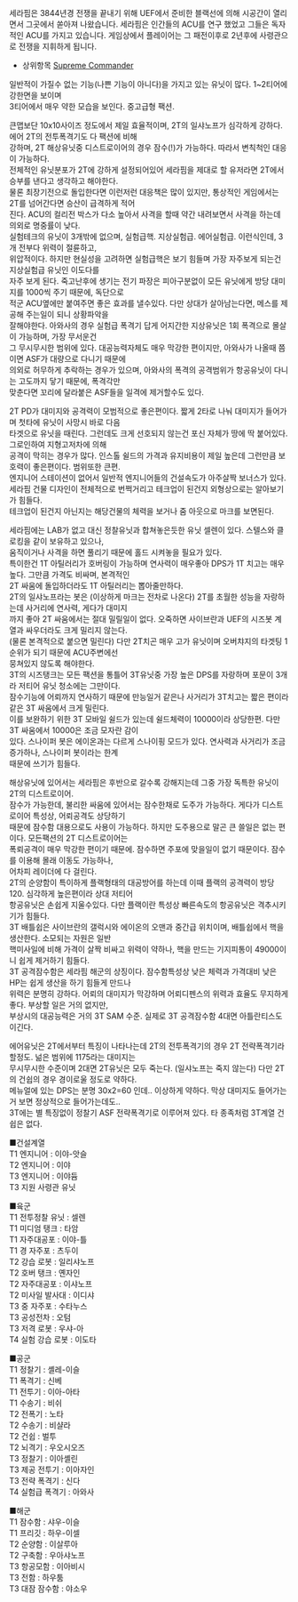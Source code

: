 세라핌은 3844년경 전쟁을 끝내기 위해 UEF에서 준비한 블랙선에 의해 시공간이 열리면서 그곳에서 쏟아져 나왔습니다. 세라핌은 인간들의
ACU를 연구 했었고 그들은 독자적인 ACU를 가지고 있습니다. 게임상에서 플레이어는 그 패전이후로 2년후에 사령관으로 전쟁을 지휘하게
됩니다.

  * 상위항목 [Supreme Commander](Supreme%20Commander.md)  

일반적이 가질수 없는 기능(나쁜 기능이 아니다)을 가지고 있는 유닛이 많다. 1~2티어에 강한면을 보이며  
3티어에서 매우 약한 모습을 보인다. 중고급형 팩션.

큰맵보단 10x10사이즈 정도에서 제일 효율적이며, 2T의 일샤노프가 심각하게 강하다. 에어 2T의 전투폭격기도 다 팩션에 비해  
강하며, 2T 해상유닛중 디스트로이어의 경우 잠수(!)가 가능하다. 따라서 변칙척인 대응이 가능하다.  
전체적인 유닛분포가 2T에 강하게 설정되어있어 세라핌을 제대로 할 유저라면 2T에서 승부를 낸다고 생각하고 해야한다.  
물론 최장기전으로 돌입한다면 이런저런 대응책은 많이 있지만, 통상적인 게임에서는 2T를 넘어간다면 승산이 급격하게 적어  
진다. ACU의 컬리전 박스가 다소 높아서 사격을 할때 약간 내려보면서 사격을 하는데 의외로 명중률이 낮다.  
실험테크의 유닛이 3개밖에 없으며, 실험급핵. 지상실험급. 에어실험급. 이런식인데, 3개 전부다 위력이 절륜하고,  
위압적이다. 하지만 현실성을 고려하면 실험급핵은 보기 힘들며 가장 자주보게 되는건 지상실험급 유닛인 이도다를  
자주 보게 된다. 죽고난후에 생기는 전기 파장은 피아구분없이 모든 유닛에게 방당 대미지를 1000씩 주기 때문에, 독단으로  
적군 ACU옆에만 붙여주면 좋은 효과를 낼수있다. 다만 상대가 살아남는다면, 메스를 제공해 주는일이 되니 상황파악을  
잘해야한다. 아와사의 경우 실험급 폭격기 답게 어지간한 지상유닛은 1회 폭격으로 몰살이 가능하며, 가장 무서운건  
그 무시무시한 범위에 있다. 대공능력자체도 매우 막강한 편이지만, 아와사가 나올때 쯤이면 ASF가 대량으로 다니기 때문에  
의외로 허무하게 추락하는 경우가 있으며, 아와사의 폭격의 공격범위가 항공유닛이 다니는 고도까지 닿기 때문에, 폭격각만  
맞춘다면 꼬리에 달라붙은 ASF들을 일격에 제거할수도 있다.

2T PD가 대미지와 공격력이 모범적으로 좋은편이다. 짧게 2타로 나눠 대미지가 들어가며 첫타에 유닛이 사망시 바로 다음  
타겟으로 유닛을 때린다. 그런데도 크게 선호되지 않는건 포신 자체가 땅에 딱 붙어있다. 그로인하여 지형고저차에 의해  
공격이 막히는 경우가 많다. 인스톨 쉴드의 가격과 유지비용이 제일 높은데 그런만큼 보호력이 좋은편이다. 범위또한 큰편.  
엔지니어 스테이션이 없어서 일반적 엔지니어들의 건설속도가 아주살짝 보너스가 있다.  
세라핌 건물 디자인이 전체적으로 번쩍거리고 테크업이 된건지 외형상으로는 알아보기가 힘들다.  
테크업이 된건지 아닌지는 해당건물의 체력을 보거나 줌 아웃으로 마크를 보면된다.

세라핌에는 LAB가 없고 대신 정찰유닛과 합쳐놓은듯한 유닛 셀렌이 있다. 스텔스와 클로킹을 같이 보유하고 있으나,  
움직이거나 사격을 하면 풀리기 때문에 홀드 시켜놓을 필요가 있다.  
특이한건 1T 아틸러리가 호버링이 가능하며 연사력이 매우좋아 DPS가 1T 치고는 매우높다. 그만큼 가격도 비싸며, 본격적인  
2T 싸움에 돌입하더라도 1T 아틸러리는 뽑아줄만하다.  
2T의 일샤노프라는 봇은 (이상하게 마크는 전차로 나온다) 2T를 초월한 성능을 자랑하는데 사거리에 연사력, 게다가 대미지  
까지 좋아 2T 싸움에서는 절대 밀릴일이 없다. 오죽하면 사이브란과 UEF의 시즈봇 계열과 싸우더라도 크게 밀리지 않는다.  
(물론 본격적으로 붙으면 밀린다) 다만 2T치곤 매우 고가 유닛이며 오버챠지의 타겟팅 1순위가 되기 때문에 ACU주변에선  
뭉쳐있지 않도록 해야한다.  
3T의 시즈탱크는 모든 팩션을 통틀어 3T유닛중 가장 높은 DPS를 자랑하며 포문이 3개라 저티어 유닛 청소에는 그만이다.  
잠수기능에 어뢰까지 연사하기 때문에 만능일거 같은나 사거리가 3T치고는 짧은 편이라 같은 3T 싸움에서 크게 밀린다.  
이를 보완하기 위한 3T 모바일 쉴드가 있는데 쉴드체력이 10000이라 상당한편. 다만 3T 싸움에서 10000은 조금 모자란 감이  
있다. 스나이퍼 봇은 에이온과는 다르게 스나이핑 모드가 있다. 연사력과 사거리가 조금 증가하나, 스나이퍼 봇이라는 한계  
때문에 쓰기가 힘들다.

해상유닛에 있어서는 세라핌은 후반으로 갈수록 강해지는데 그중 가장 독특한 유닛이 2T의 디스트로이어.  
잠수가 가능한데, 불리한 싸움에 있어서는 잠수한채로 도주가 가능하다. 게다가 디스트로이어 특성상, 어뢰공격도 상당하기  
때문에 잠수함 대용으로도 사용이 가능하다. 하지만 도주용으로 말곤 큰 쓸일은 없는 편이다. 모든팩션의 2T 디스트로이어는  
폭뢰공격이 매우 막강한 편이기 때문에. 잠수하면 주포에 맞을일이 없기 때문이다. 잠수를 이용해 몰래 이동도 가능하나,  
어차피 레이더에 다 걸린다.  
2T의 순양함이 특이하게 플랙형태의 대공방어를 하는데 이때 플랙의 공격력이 방당 120. 심각하게 높은편이라 상대 저티어  
항공유닛은 손쉽게 지울수있다. 다만 플랙이란 특성상 빠른속도의 항공유닛은 격추시키기가 힘들다.  
3T 배틀쉽은 사이브란의 갤럭시와 에이온의 오맨과 중간급 위치이며, 배틀쉽에서 핵을 생산한다. 소모되는 자원은 일반  
핵미사일에 비해 가격이 살짝 비싸고 위력이 약하나, 핵을 만드는 기지피통이 49000이니 쉽게 제거하기 힘들다.  
3T 공격잠수함은 세라핌 해군의 상징이다. 잠수함특성상 낮은 체력과 가격대비 낮은 HP는 쉽게 생산을 하기 힘들게 만드나  
위력은 분명히 강하다. 어뢰의 대미지가 막강하며 어뢰디펜스의 위력과 효율도 무지하게 좋다. 부상할 일은 거의 없지만,  
부상시의 대공능력은 거의 3T SAM 수준. 실제로 3T 공격잠수함 4대면 아틀란티스도 이긴다.

에어유닛은 2T에서부터 특징이 나타나는데 2T의 전투폭격기의 경우 2T 전략폭격기라 할정도. 넒은 범위에 1175라는 대미지는  
무시무시한 수준이며 2대면 2T유닛은 모두 죽는다. (일샤노프는 죽지 않는다) 다만 2T의 건쉽의 경우 경이로울 정도로 약하다.  
메뉴얼에 있는 DPS는 분명 30x2=60 인데.. 이상하게 약하다. 막상 대미지도 들어가는거 보면 정상적으로 들어가는데도..  
3T에는 별 특징없이 정찰기 ASF 전략폭격기로 이루어져 있다. 타 종족처럼 3T계열 건쉽은 없다.

■건설계열  
T1 엔지니어 : 이야-앗슬  
T2 엔지니어 : 이야  
T3 엔지니어 : 이야듐  
T3 지원 사령관 유닛

■육군  
T1 전투정찰 유닛 : 셀렌  
T1 미디엄 탱크 : 타암  
T1 자주대공포 : 이야-틀  
T1 경 자주포 : 츠두이  
T2 강습 로봇 : 일리샤노프  
T2 호버 탱크 : 옌자인  
T2 자주대공포 : 이샤노프  
T2 미사일 발사대 : 이디샤  
T3 중 자주포 : 수타누스  
T3 공성전차 : 오텀  
T3 저격 로봇 : 우샤-아  
T4 실험 강습 로봇 : 이도타

■공군  
T1 정찰기 : 셸레-이슬  
T1 폭격기 : 신베  
T1 전투기 : 이아-아타  
T1 수송기 : 비쉬  
T2 전폭기 : 노타  
T2 수송기 : 비샬라  
T2 건쉽 : 벌투  
T2 뇌격기 : 우오시오즈  
T3 정찰기 : 이아셸린  
T3 제공 전투기 : 이아자인  
T3 전략 폭격기 : 신다  
T4 실험급 폭격기 : 아와사

■해군  
T1 잠수함 : 샤우-이슬  
T1 프리깃 : 하우-이셀  
T2 순양함 : 이살루아  
T2 구축함 : 우아샤노프  
T3 항공모함 : 이아비시  
T3 전함 : 하우툼  
T3 대잠 잠수함 : 야소우

